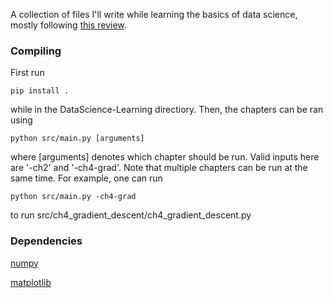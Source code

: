 A collection of files I'll write while learning the basics of data science, mostly following [this review](https://arxiv.org/abs/1803.08823).

### Compiling

First run

    pip install .
    
while in the DataScience-Learning directiory. Then, the chapters can be ran using 

    python src/main.py [arguments]

where [arguments] denotes which chapter should be run. Valid inputs here are '-ch2' and '-ch4-grad'. Note that multiple chapters can be run at the same time. For example, one can run

    python src/main.py -ch4-grad

to run src/ch4_gradient_descent/ch4_gradient_descent.py

### Dependencies

[numpy](https://numpy.org/)

[matplotlib](https://matplotlib.org/)
